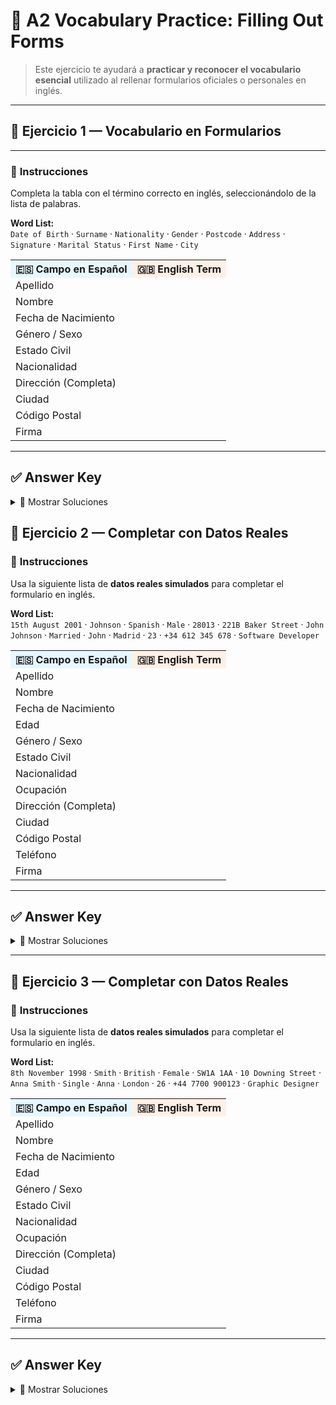 # 🌟 A2 Vocabulary Practice: Filling Out Forms

> Este ejercicio te ayudará a **practicar y reconocer el vocabulario esencial** utilizado al rellenar formularios oficiales o personales en inglés.  

---

## 📌 Ejercicio 1 — Vocabulario en Formularios  

---

### 🔹 **Instrucciones**
Completa la tabla con el término correcto en inglés, seleccionándolo de la lista de palabras.  

**Word List:**  
`Date of Birth` · `Surname` · `Nationality` · `Gender` · `Postcode` · `Address` · `Signature` · `Marital Status` · `First Name` · `City`  

<table>
<tr>
<th style="background:#e6f7ff;">🇪🇸 Campo en Español</th>
<th style="background:#fff0e6;">🇬🇧 English Term</th>
</tr>
<tr><td>Apellido</td><td></td></tr>
<tr><td>Nombre</td><td></td></tr>
<tr><td>Fecha de Nacimiento</td><td></td></tr>
<tr><td>Género / Sexo</td><td></td></tr>
<tr><td>Estado Civil</td><td></td></tr>
<tr><td>Nacionalidad</td><td></td></tr>
<tr><td>Dirección (Completa)</td><td></td></tr>
<tr><td>Ciudad</td><td></td></tr>
<tr><td>Código Postal</td><td></td></tr>
<tr><td>Firma</td><td></td></tr>
</table>

---

## ✅ Answer Key  

<details>
<summary>📖 Mostrar Soluciones</summary>

<table>
<tr>
<th style="background:#e6f7ff;">🇪🇸 Campo en Español</th>
<th style="background:#fff0e6;">🇬🇧 English Term</th>
</tr>
<tr><td>Apellido</td><td><b>Surname</b> / <b>Last Name</b></td></tr>
<tr><td>Nombre</td><td><b>First Name</b></td></tr>
<tr><td>Fecha de Nacimiento</td><td><b>Date of Birth</b></td></tr>
<tr><td>Género / Sexo</td><td><b>Gender</b></td></tr>
<tr><td>Estado Civil</td><td><b>Marital Status</b></td></tr>
<tr><td>Nacionalidad</td><td><b>Nationality</b></td></tr>
<tr><td>Dirección (Completa)</td><td><b>Address</b></td></tr>
<tr><td>Ciudad</td><td><b>City</b></td></tr>
<tr><td>Código Postal</td><td><b>Postcode</b> / <b>Zip Code</b></td></tr>
<tr><td>Firma</td><td><b>Signature</b></td></tr>
</table>

</details>

## 📌 Ejercicio 2 — Completar con Datos Reales  

### 🔹 **Instrucciones**
Usa la siguiente lista de **datos reales simulados** para completar el formulario en inglés.  

**Word List:**  
`15th August 2001` · `Johnson` · `Spanish` · `Male` · `28013` · `221B Baker Street` · `John Johnson` · `Married` · `John` · `Madrid` · `23` · `+34 612 345 678` · `Software Developer`  

<table>
<tr>
<th style="background:#e6f7ff;">🇪🇸 Campo en Español</th>
<th style="background:#fff0e6;">🇬🇧 English Term</th>
</tr>
<tr><td>Apellido</td><td></td></tr>
<tr><td>Nombre</td><td></td></tr>
<tr><td>Fecha de Nacimiento</td><td></td></tr>
<tr><td>Edad</td><td></td></tr>
<tr><td>Género / Sexo</td><td></td></tr>
<tr><td>Estado Civil</td><td></td></tr>
<tr><td>Nacionalidad</td><td></td></tr>
<tr><td>Ocupación</td><td></td></tr>
<tr><td>Dirección (Completa)</td><td></td></tr>
<tr><td>Ciudad</td><td></td></tr>
<tr><td>Código Postal</td><td></td></tr>
<tr><td>Teléfono</td><td></td></tr>
<tr><td>Firma</td><td></td></tr>
</table>

---

## ✅ Answer Key  

<details>
<summary>📖 Mostrar Soluciones</summary>

<table>
<tr>
<th style="background:#e6f7ff;">🇪🇸 Campo en Español</th>
<th style="background:#fff0e6;">🇬🇧 English Term</th>
</tr>
<tr><td>Apellido</td><td><b>Johnson</b></td></tr>
<tr><td>Nombre</td><td><b>John</b></td></tr>
<tr><td>Fecha de Nacimiento</td><td><b>15th August 2001</b></td></tr>
<tr><td>Edad</td><td><b>23</b></td></tr>
<tr><td>Género / Sexo</td><td><b>Male</b></td></tr>
<tr><td>Estado Civil</td><td><b>Married</b></td></tr>
<tr><td>Nacionalidad</td><td><b>Spanish</b></td></tr>
<tr><td>Ocupación</td><td><b>Software Developer</b></td></tr>
<tr><td>Dirección (Completa)</td><td><b>221B Baker Street</b></td></tr>
<tr><td>Ciudad</td><td><b>Madrid</b></td></tr>
<tr><td>Código Postal</td><td><b>28013</b></td></tr>
<tr><td>Teléfono</td><td><b>+34 612 345 678</b></td></tr>
<tr><td>Firma</td><td><b>John Johnson</b></td></tr>
</table>

</details>

---

## 📌 Ejercicio 3 — Completar con Datos Reales  

### 🔹 **Instrucciones**
Usa la siguiente lista de **datos reales simulados** para completar el formulario en inglés.  

**Word List:**  
`8th November 1998` · `Smith` · `British` · `Female` · `SW1A 1AA` · `10 Downing Street` · `Anna Smith` · `Single` · `Anna` · `London` · `26` · `+44 7700 900123` · `Graphic Designer`  

<table>
<tr>
<th style="background:#e6f7ff;">🇪🇸 Campo en Español</th>
<th style="background:#fff0e6;">🇬🇧 English Term</th>
</tr>
<tr><td>Apellido</td><td></td></tr>
<tr><td>Nombre</td><td></td></tr>
<tr><td>Fecha de Nacimiento</td><td></td></tr>
<tr><td>Edad</td><td></td></tr>
<tr><td>Género / Sexo</td><td></td></tr>
<tr><td>Estado Civil</td><td></td></tr>
<tr><td>Nacionalidad</td><td></td></tr>
<tr><td>Ocupación</td><td></td></tr>
<tr><td>Dirección (Completa)</td><td></td></tr>
<tr><td>Ciudad</td><td></td></tr>
<tr><td>Código Postal</td><td></td></tr>
<tr><td>Teléfono</td><td></td></tr>
<tr><td>Firma</td><td></td></tr>
</table>

---

## ✅ Answer Key  

<details>
<summary>📖 Mostrar Soluciones</summary>

<table>
<tr>
<th style="background:#e6f7ff;">🇪🇸 Campo en Español</th>
<th style="background:#fff0e6;">🇬🇧 English Term</th>
</tr>
<tr><td>Apellido</td><td><b>Smith</b></td></tr>
<tr><td>Nombre</td><td><b>Anna</b></td></tr>
<tr><td>Fecha de Nacimiento</td><td><b>8th November 1998</b></td></tr>
<tr><td>Edad</td><td><b>26</b></td></tr>
<tr><td>Género / Sexo</td><td><b>Female</b></td></tr>
<tr><td>Estado Civil</td><td><b>Single</b></td></tr>
<tr><td>Nacionalidad</td><td><b>British</b></td></tr>
<tr><td>Ocupación</td><td><b>Graphic Designer</b></td></tr>
<tr><td>Dirección (Completa)</td><td><b>10 Downing Street</b></td></tr>
<tr><td>Ciudad</td><td><b>London</b></td></tr>
<tr><td>Código Postal</td><td><b>SW1A 1AA</b></td></tr>
<tr><td>Teléfono</td><td><b>+44 7700 900123</b></td></tr>
<tr><td>Firma</td><td><b>Anna Smith</b></td></tr>
</table>

</details>


